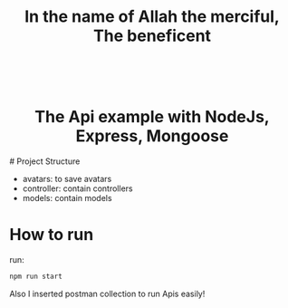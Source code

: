 <center><h1>In the name of Allah the merciful, The beneficent</h1></center>
<br>
<br>
<br>
<center><h1>The Api example with NodeJs, Express, Mongoose</h1></center>
# Project Structure
<ul>
    <li>avatars: to save avatars</li>
    <li>controller: contain controllers</li>
    <li>models: contain models</li>
</ul>

# How to run
run:
```sh
npm run start
```

Also I inserted postman collection to run Apis easily!

